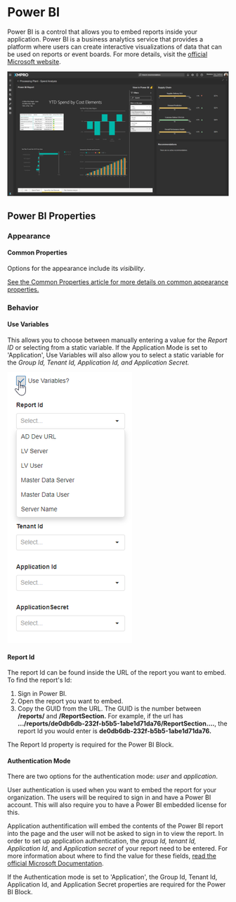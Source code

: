 # Power BI

Power BI is a control that allows you to embed reports inside your application. Power BI is a business analytics service that provides a platform where users can create interactive visualizations of data that can be used on reports or event boards. For more details, visit the [official Microsoft website](https://powerbi.microsoft.com/en-us/what-is-power-bi/).&#x20;

![](<../../.gitbook/assets/image (686).png>)

## Power BI Properties

### Appearance

#### Common Properties

Options for the appearance include its _visibility_.&#x20;

[See the Common Properties article for more details on common appearance properties.](../common-properties.md#appearance)

### Behavior

#### Use Variables

This allows you to choose between manually entering a value for the _Report ID_ or selecting from a static variable. If the Application Mode is set to 'Application', Use Variables will also allow you to select a static variable for the _Group Id, Tenant Id, Application Id, and Application Secret._&#x20;

![](<../../.gitbook/assets/Power BI (1).gif>)

#### Report Id

The report Id can be found inside the URL of the report you want to embed. To find the report's Id:

1. Sign in Power BI.
2. Open the report you want to embed.
3. Copy the GUID from the URL. The GUID is the number between **/reports/** and **/ReportSection.** For example, if the url has **.../reports/de0db6db-232f-b5b5-1abe1d71da76/ReportSection....**, the report Id you would enter is **de0db6db-232f-b5b5-1abe1d71da76.**

The Report Id property is required for the Power BI Block.

#### Authentication Mode

There are two options for the authentication mode: _user_ and _application_.

User authentication is used when you want to embed the report for your organization. The users will be required to sign in and have a Power BI account. This will also require you to have a Power BI embedded license for this.

Application authentification will embed the contents of the Power BI report into the page and the user will not be asked to sign in to view the report. In order to set up application authentication, the _group Id, tenant Id, Application Id_, and _Application secret_ of your report need to be entered. For more information about where to find the value for these fields, [read the official Microsoft Documentation](https://docs.microsoft.com/en-us/power-bi/developer/embedded/embed-sample-for-your-organization?tabs=net-core).&#x20;

If the Authentication mode is set to 'Application', the Group Id, Tenant Id, Application Id, and Application Secret properties are required for the Power BI Block.
